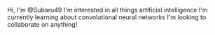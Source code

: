 Hi, I'm @Subaru49
I'm interested in all things artificial intelligence
I'm currently learning about convolutional neural networks
I'm looking to collaborate on anything!
